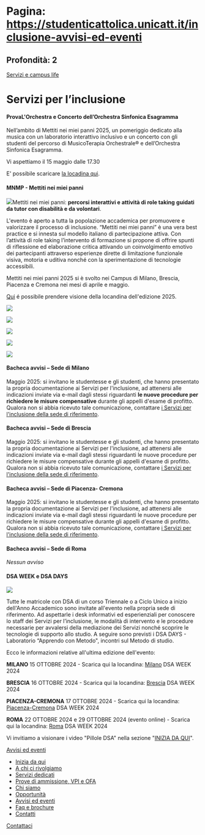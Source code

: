 # Pagina: https://studenticattolica.unicatt.it/inclusione-avvisi-ed-eventi

## Profondità: 2

[Servizi e campus life](home-servizi-e-campus-life)



# Servizi per l’inclusione

#### ProvaL'Orchestra e Concerto dell’Orchestra Sinfonica Esagramma

Nell’ambito di Mettiti nei miei panni 2025, un pomeriggio dedicato alla musica con un laboratorio interattivo inclusivo e un concerto con gli studenti del percorso di MusicoTerapia Orchestrale® e dell’Orchestra Sinfonica Esagramma.

Vi aspettiamo il 15 maggio dalle 17.30

E' possibile scaricare [la locadina qui](ProvaL%27Orchestra%20e%20Concerto%20dell%27Orchestra%20Sinfonica%20Esagramma.pdf).

#### MNMP - Mettiti nei miei panni

![](MNMP%20logo%20(blu).svg)Mettiti nei miei panni: **percorsi interattivi e attività di role taking** **guidati da tutor con disabilità e da volontari**.

L'evento è aperto a tutta la popolazione accademica per promuovere e valorizzare il processo di inclusione. “Mettiti nei miei panni” è una vera best practice e si innesta sul modello italiano di partecipazione attiva. Con l’attività di role taking l’intervento di formazione si propone di offrire spunti di riflessione ed elaborazione critica attivando un coinvolgimento emotivo dei partecipanti attraverso esperienze dirette di limitazione funzionale visiva, motoria e uditiva nonché con la sperimentazione di tecnologie accessibili.

Mettiti nei miei panni 2025 si è svolto nei Campus di Milano, Brescia, Piacenza e Cremona nei mesi di aprile e maggio.

[Qui](Manifesto%20MNMP%202025_DEF.pdf) é possibile prendere visione della locandina dell'edizione 2025.

[![](video%202024.JPG)](https://www.youtube.com/watch?v=TP6jrhEATKA)

[![](mnmpvideo2023.JPG)](https://www.youtube.com/watch?v=xBWfe6sQpLw)

[![](mnmp2022(2).png)](https://www.youtube.com/watch?v=tbxm0Rf-Kls)

[![](studenti-_milano-pillole852x480.jpg)](https://www.youtube.com/watch?v=e6kYSioLRaE)

[![](studenti-_n-piacenza--pillole852x480.jpg)](https://www.youtube.com/watch?v=xWNFvfhxlD8)

#### Bacheca avvisi – Sede di Milano

Maggio 2025: si invitano le studentesse e gli studenti, che hanno presentato la propria documentazione ai Servizi per l'inclusione, ad attenersi alle indicazioni inviate via e-mail dagli stessi riguardanti **le nuove procedure per richiedere le misure compensative** durante gli appelli d'esame di profitto. Qualora non si abbia ricevuto tale comunicazione, contattare [i Servizi per l'inclusione della sede di riferimento](inclusione-contatti).

#### Bacheca avvisi – Sede di Brescia

Maggio 2025: si invitano le studentesse e gli studenti, che hanno presentato la propria documentazione ai Servizi per l'inclusione, ad attenersi alle indicazioni inviate via e-mail dagli stessi riguardanti le nuove procedure per richiedere le misure compensative durante gli appelli d'esame di profitto. Qualora non si abbia ricevuto tale comunicazione, contattare [i Servizi per l'inclusione della sede di riferimento](inclusione-contatti).

#### Bacheca avvisi – Sede di Piacenza- Cremona

Maggio 2025: si invitano le studentesse e gli studenti, che hanno presentato la propria documentazione ai Servizi per l'inclusione, ad attenersi alle indicazioni inviate via e-mail dagli stessi riguardanti le nuove procedure per richiedere le misure compensative durante gli appelli d'esame di profitto. Qualora non si abbia ricevuto tale comunicazione, contattare [i Servizi per l'inclusione della sede di riferimento](inclusione-contatti).

#### Bacheca avvisi – Sede di Roma

*Nessun avviso*

#### DSA WEEK e DSA DAYS

![](Color(300pp).jpg)

Tutte le matricole con DSA di un corso Triennale o a Ciclo Unico a inizio dell'Anno Accademico sono invitate all'evento nella propria sede di riferimento. Ad aspettarle i desk informativi ed esperienziali per conoscere lo staff dei Servizi per l’inclusione, le modalità di intervento e le procedure necessarie per avvalersi della mediazione dei Servizi nonché scoprire le tecnologie di supporto allo studio. A seguire sono previsti i DSA DAYS - Laboratorio “Apprendo con Metodo", incontri sul Metodo di studio.

Ecco le informazioni relative all'ultima edizione dell'evento:

**MILANO** 15 OTTOBRE 2024 - Scarica qui la locandina: [Milano](MILANO%20-%20DSA%20WEEK%202024.pdf) DSA WEEK 2024

**BRESCIA** 16 OTTOBRE 2024 - Scarica qui la locandina: [Brescia](BRESCIA-%20DSA%20WEEK%202024.pdf) DSA WEEK 2024

**PIACENZA-CREMONA** 17 OTTOBRE 2024 - Scarica qui la locandina: [Piacenza-Cremona](PCCR%20-%20DSA%20WEEK%202024.pdf) DSA WEEK 2024

**ROMA** 22 OTTOBRE 2024 e 29 OTTOBRE 2024 (evento online) - Scarica qui la locandina: [Roma](ROMA%20-%20DSA%20WEEK%202024.pdf) DSA WEEK 2024

Vi invitiamo a visionare i video "Pillole DSA" nella sezione "[INIZIA DA QUI](https://studenticattolica.unicatt.it/disabilita-dsa)".

[Avvisi ed eventi](#submenu__wrapper "Avvisi ed eventi")

* [Inizia da qui](inclusione-inizia-da-qui "Inizia da qui")
* [A chi ci rivolgiamo](inclusione-a-chi-ci-rivolgiamo "A chi ci rivolgiamo")
* [Servizi dedicati](inclusione-servizi-dedicati "Servizi dedicati")
* [Prove di ammissione, VPI e OFA](inclusione-prove-di-ammissione-vpi-e-ofa "Prove di ammissione, VPI e OFA")
* [Chi siamo](inclusione-chi-siamo "Chi siamo")
* [Opportunità](inclusione-opportunita "Opportunità")
* [Avvisi ed eventi](inclusione-avvisi-ed-eventi "Avvisi ed eventi")
* [Faq e brochure](inclusione-faq-e-brochure "Faq e brochure")
* [Contatti](inclusione-contatti "Contatti")

[Contattaci](home-contatti "Contattaci")